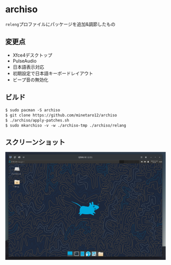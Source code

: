 # archiso
`releng`プロファイルにパッケージを追加&調節したもの

## 変更点
- Xfce4デスクトップ
- PulseAudio
- 日本語表示対応
- 初期設定で日本語キーボードレイアウト
- ビープ音の無効化

## ビルド
```
$ sudo pacman -S archiso
$ git clone https://github.com/minetaro12/archiso
$ ./archiso/apply-patches.sh
$ sudo mkarchiso -v -w ./archiso-tmp ./archiso/relang
```

## スクリーンショット
![img](img/Screenshot_20231120_211638.png)
